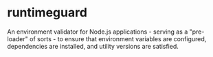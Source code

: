 # runtimeguard
An environment validator for Node.js applications - serving as a "pre-loader" of sorts - to ensure that environment variables are configured, dependencies are installed, and utility versions are satisfied.
